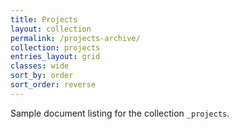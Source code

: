 ```yaml
---
title: Projects
layout: collection
permalink: /projects-archive/
collection: projects
entries_layout: grid
classes: wide
sort_by: order
sort_order: reverse
---
```


Sample document listing for the collection `_projects`.
